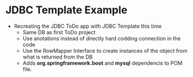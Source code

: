 # JDBC Template Example
- Recreating the JDBC ToDo app with JDBC Template this time
  - Same DB as first ToDo project
  - Use anotations instead of directly hard codding connection in the code
  - Use the RowMapper Interface to create instances of the <ToDo> object from what is returned from the DB
  - Adds __org.springframework.boot__ and __mysql__ dependencis to POM file.
